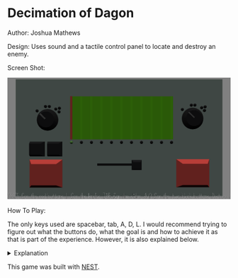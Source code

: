 # Decimation of Dagon

Author: Joshua Mathews

Design: Uses sound and a tactile control panel to locate and destroy an enemy.

Screen Shot:

![Screen Shot](screenshot.png)

How To Play:

The only keys used are spacebar, tab, A, D, L. I would recommend trying to figure out what the buttons do, what the goal is and how to achieve it as that is part of the experience. However, it is also explained below.

<details>
<Summary>Explanation</Summary>
The right side controls the sonar device and the left the missile launcher. TAB switches control between them.

First you use the sonar device to find the location of the sea creature. Pressing space sends a sound which you will hear when it touches the creature (NOT when it comes back). The red line helps you keep track of the distance. Pressing L switches between the 3 axes letting you get it's 3D coordinates.

Then, you switch to the missile device, set the 3 coordinates using the A/D keys, L and the green light and then Space to launch the missile. The sound cue tells you whether you have won or not.
</details>  





This game was built with [NEST](NEST.md).
